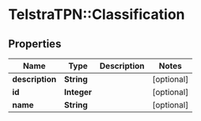 # TelstraTPN::Classification

## Properties
Name | Type | Description | Notes
------------ | ------------- | ------------- | -------------
**description** | **String** |  | [optional] 
**id** | **Integer** |  | [optional] 
**name** | **String** |  | [optional] 


